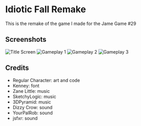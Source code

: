 
# Idiotic Fall Remake

This is the remake of the game I made for the Jame Game #29


## Screenshots

![Title Screen](https://imgur.com/a/vKm7Lxv)
![Gameplay 1](https://imgur.com/a/N3YDvdk)
![Gameplay 2](https://imgur.com/a/dcQED70)
![Gameplay 3](https://imgur.com/a/0pQ3c70)


## Credits

- Regular Character: art and code
- Kenney: font
- Zane Little: music
- SketchyLogic: music
- 3DPyramid: music
- Dizzy Crow: sound
- YourPalRob: sound
- jsfxr: sound
